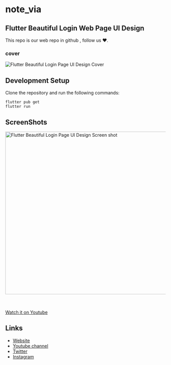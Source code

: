 # note_via

## Flutter Beautiful Login Web Page UI Design 

This repo is our web repo in github , follow us ❤.

### cover
![Flutter Beautiful Login Page UI Design Cover](./assets/images/phloxcompany.jpg?raw=true "Flutter Beautiful Login Page UI Design Cover")

## Development Setup
Clone the repository and run the following commands:

```
flutter pub get
flutter run
```
## ScreenShots

<img alt="Flutter Beautiful Login Page UI Design Screen shot" src="./assets/images/ui_app.png" height="512em"/>



<br><br>
[Watch it on Youtube](https://www.youtube.com/channel/UC6sTNoJi_G_O5lNzc6JgLew)


## Links

* [Website](https://phloxcompany.com)
* [Youtube channel](https://www.youtube.com/channel/UC6sTNoJi_G_O5lNzc6JgLew)
* [Twitter](https://twitter.com/phloxcompany)
* [Instagram](https://instagram.com/phloxcompany)
